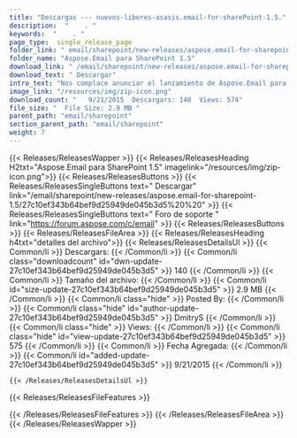```yaml
---
title: "Descargas --- nuevos-liberes-asasis.email-for-sharePoint-1.5." 
description:  "    . " 
keywords:  "    . " 
page_type:  single_release_page
folder_link: " email/sharepoint/new-releases/aspose.email-for-sharepoint-1.5/"
folder_name: "Aspose.Email para SharePoint 1.5"
download_link: " /email/sharepoint/new-releases/aspose.email-for-sharepoint-1.5/27c10ef343b64bef9d25949de045b3d5"
download_text: " Descargar"
intro_text: "Nos complace anunciar el lanzamiento de Aspose.Email para SharePoint 1.5. Este ..."
image_link: "/resources/img/zip-icon.png"
download_count: "   9/21/2015  Descargars: 140  Views: 574"
file_size: "  File Size: 2.9 MB "
parent_path: "email/sharepoint"
section_parent_path: "email/sharepoint"
weight: 7
---
```


{{< Releases/ReleasesWapper >}}
  {{< Releases/ReleasesHeading H2txt="Aspose.Email para SharePoint 1.5" imagelink="/resources/img/zip-icon.png">}}
  {{< Releases/ReleasesButtons >}}
    {{< Releases/ReleasesSingleButtons text=" Descargar" link="/email/sharepoint/new-releases/aspose.email-for-sharepoint-1.5/27c10ef343b64bef9d25949de045b3d5%20%20" >}}
    {{< Releases/ReleasesSingleButtons text=" Foro de soporte " link="https://forum.aspose.com/c/email" >}}
  {{< Releases/ReleasesButtons >}}
  {{< Releases/ReleasesFileArea >}}
    {{< Releases/ReleasesHeading h4txt="detalles del archivo">}}
    {{< Releases/ReleasesDetailsUl >}}
            {{< Common/li  >}} Descargars: {{< /Common/li >}} 
      {{< Common/li class="downloadcount" id="dwn-update-27c10ef343b64bef9d25949de045b3d5" >}} 140 {{< /Common/li >}} 
      {{< Common/li  >}} Tamaño del archivo: {{< /Common/li >}} 
      {{< Common/li id="size-update-27c10ef343b64bef9d25949de045b3d5" >}} 2.9 MB {{< /Common/li >}} 
      {{< Common/li  class="hide" >}} Posted By: {{< /Common/li >}} 
      {{< Common/li class="hide" id="author-update-27c10ef343b64bef9d25949de045b3d5" >}} DmitryS {{< /Common/li >}} 
      {{< Common/li class="hide"  >}} Views: {{< /Common/li >}} 
      {{< Common/li class="hide" id="view-update-27c10ef343b64bef9d25949de045b3d5" >}} 575 {{< /Common/li >}} 
      {{< Common/li  >}} Fecha Agregada: {{< /Common/li >}} 
      {{< Common/li id="added-update-27c10ef343b64bef9d25949de045b3d5" >}} 9/21/2015 {{< /Common/li >}} 

    {{< /Releases/ReleasesDetailsUl >}}

  {{< Releases/ReleasesFileFeatures >}}
      
  {{< /Releases/ReleasesFileFeatures >}}
 {{< /Releases/ReleasesFileArea >}}
{{< /Releases/ReleasesWapper >}}


